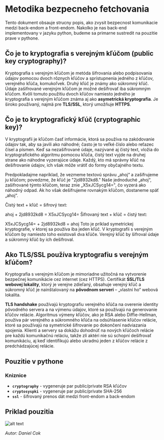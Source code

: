 # Metodika bezpecneho fetchovania

Tento dokument obsauje strucny popis, ako zvysit bezpecnost komunikacie medzi back-endom a front-endom.
Nakolko je nas back-end implementovany v jazyku python, budeme sa primarne sustredit na pouzitie prave v pythone.

## Čo je to kryptografia s verejným kľúčom (public key cryptography)?

Kryptografia s verejným kľúčom je metóda šifrovania alebo podpisovania údajov pomocou dvoch rôznych kľúčov a sprístupnenia jedného z kľúčov, verejného kľúča, komukoľvek. Druhý kľúč je známy ako súkromný kľúč. Údaje zašifrované verejným kľúčom je možné dešifrovať iba súkromným kľúčom. Kvôli tomuto použitiu dvoch kľúčov namiesto jedného je kryptografia s verejným kľúčom známa aj ako **asymetrická kryptografia**. Je široko používaný, najmä pre **TLS/SSL**, ktorý umožňuje **HTTPS**.

## Čo je to kryptografický kľúč (cryptographic key)?

V kryptografii je kľúčom časť informácie, ktorá sa používa na zakódovanie údajov tak, aby sa javili ako náhodné; často je to veľké číslo alebo reťazec čísel a písmen. Keď sa nezašifrované údaje, nazývané aj čistý text, vložia do kryptografického algoritmu pomocou kľúča, čistý text vyjde na druhej strane ako náhodne vyzerajúce údaje. Každý, kto má správny kľúč na dešifrovanie údajov, ich však môže vrátiť do formy obyčajného textu.

Predpokladajme napríklad, že vezmeme textovú správu „ahoj“ a zašifrujeme ju kľúčom; povedzme, že kľúč je "2jd8932kd8." Naše jednoduché „ahoj“, zašifrované týmto kľúčom, teraz znie „X5xJCSycg14=", čo vyzerá ako náhodný odpad. Ak ho však dešifrujeme rovnakým kľúčom, dostaneme späť „ahoj“.

Čistý text + kľúč = šifrový text:

ahoj + 2jd8932kd8 = X5xJCSycg14=
Šifrovaný text + kľúč = čistý text:

X5xJCSycg14= + 2jd8932kd8 = ahoj
Toto je príklad symetrickej kryptografie, v ktorej sa používa iba jeden kľúč. V kryptografii s verejným kľúčom by namiesto toho existovali dva kľúče. Verejný kľúč by šifroval údaje a súkromný kľúč by ich dešifroval.

## Ako TLS/SSL používa kryptografiu s verejným kľúčom?

Kryptografia s verejným kľúčom je mimoriadne užitočná na vytvorenie bezpečnej komunikácie cez internet (cez HTTPS). Certifikát **SSL/TLS webovej lokality**, ktorý je verejne zdieľaný, obsahuje verejný kľúč a súkromný kľúč je nainštalovaný na **pôvodnom serveri** – „vlastní ho“ webová lokalita.

**TLS handshake** používajú kryptografiu verejného kľúča na overenie identity pôvodného servera a na výmenu údajov, ktoré sa používajú na generovanie kľúčov relácie. Algoritmus výmeny kľúčov, ako je RSA alebo Diffie-Hellman, používa pár verejného a súkromného kľúča na odsúhlasenie kľúčov relácie, ktoré sa používajú na symetrické šifrovanie po dokončení nadviazania spojenia. Klienti a servery sa dokážu dohodnúť na nových kľúčoch relácie pre každú komunikačnú reláciu, takže zlí aktéri nie sú schopní dešifrovať komunikáciu, aj keď identifikujú alebo ukradnú jeden z kľúčov relácie z predchádzajúcej relácie.

## Pouzitie v pythone

### Kniznice

- **`cryptography`** - vygeneruje par public/private RSA kľúčov
- **`cryptosyspki`** - vygeneruje par public/private SHA-256
- **`ssl`** - šifrovaný prenos dát medzi front-endom a back-endom

## Priklad pouzitia

![alt text](https://www.thesslstore.com/blog/wp-content/uploads/2020/07/how-pki-works-overview.png "PKI example")

*Autor: Daniel Cok*
